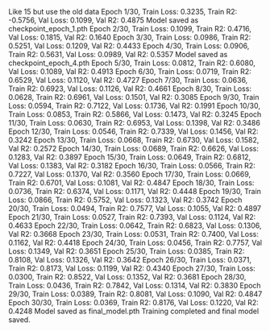 Like 15 but use the old data
Epoch 1/30, Train Loss: 0.3235, Train R2: -0.5756, Val Loss: 0.1099, Val R2: 0.4875
Model saved as checkpoint_epoch_1.pth
Epoch 2/30, Train Loss: 0.1099, Train R2: 0.4716, Val Loss: 0.1815, Val R2: 0.1640
Epoch 3/30, Train Loss: 0.0986, Train R2: 0.5251, Val Loss: 0.1209, Val R2: 0.4433
Epoch 4/30, Train Loss: 0.0906, Train R2: 0.5631, Val Loss: 0.0989, Val R2: 0.5357
Model saved as checkpoint_epoch_4.pth
Epoch 5/30, Train Loss: 0.0812, Train R2: 0.6080, Val Loss: 0.1089, Val R2: 0.4913
Epoch 6/30, Train Loss: 0.0719, Train R2: 0.6529, Val Loss: 0.1120, Val R2: 0.4727
Epoch 7/30, Train Loss: 0.0636, Train R2: 0.6923, Val Loss: 0.1126, Val R2: 0.4661
Epoch 8/30, Train Loss: 0.0628, Train R2: 0.6961, Val Loss: 0.1501, Val R2: 0.3085
Epoch 9/30, Train Loss: 0.0594, Train R2: 0.7122, Val Loss: 0.1736, Val R2: 0.1991
Epoch 10/30, Train Loss: 0.0853, Train R2: 0.5866, Val Loss: 0.1473, Val R2: 0.3245
Epoch 11/30, Train Loss: 0.0630, Train R2: 0.6953, Val Loss: 0.1398, Val R2: 0.3486
Epoch 12/30, Train Loss: 0.0546, Train R2: 0.7339, Val Loss: 0.1456, Val R2: 0.3242
Epoch 13/30, Train Loss: 0.0668, Train R2: 0.6730, Val Loss: 0.1582, Val R2: 0.2572
Epoch 14/30, Train Loss: 0.0689, Train R2: 0.6626, Val Loss: 0.1283, Val R2: 0.3897
Epoch 15/30, Train Loss: 0.0649, Train R2: 0.6812, Val Loss: 0.1383, Val R2: 0.3182
Epoch 16/30, Train Loss: 0.0566, Train R2: 0.7227, Val Loss: 0.1370, Val R2: 0.3560
Epoch 17/30, Train Loss: 0.0669, Train R2: 0.6701, Val Loss: 0.1081, Val R2: 0.4847
Epoch 18/30, Train Loss: 0.0736, Train R2: 0.6374, Val Loss: 0.1171, Val R2: 0.4448
Epoch 19/30, Train Loss: 0.0866, Train R2: 0.5752, Val Loss: 0.1323, Val R2: 0.3742
Epoch 20/30, Train Loss: 0.0494, Train R2: 0.7577, Val Loss: 0.1055, Val R2: 0.4897
Epoch 21/30, Train Loss: 0.0527, Train R2: 0.7393, Val Loss: 0.1124, Val R2: 0.4633
Epoch 22/30, Train Loss: 0.0642, Train R2: 0.6823, Val Loss: 0.1306, Val R2: 0.3668
Epoch 23/30, Train Loss: 0.0531, Train R2: 0.7400, Val Loss: 0.1162, Val R2: 0.4418
Epoch 24/30, Train Loss: 0.0456, Train R2: 0.7757, Val Loss: 0.1349, Val R2: 0.3651
Epoch 25/30, Train Loss: 0.0385, Train R2: 0.8108, Val Loss: 0.1326, Val R2: 0.3642
Epoch 26/30, Train Loss: 0.0371, Train R2: 0.8173, Val Loss: 0.1199, Val R2: 0.4340
Epoch 27/30, Train Loss: 0.0300, Train R2: 0.8522, Val Loss: 0.1352, Val R2: 0.3681
Epoch 28/30, Train Loss: 0.0436, Train R2: 0.7842, Val Loss: 0.1314, Val R2: 0.3830
Epoch 29/30, Train Loss: 0.0389, Train R2: 0.8081, Val Loss: 0.1090, Val R2: 0.4847
Epoch 30/30, Train Loss: 0.0369, Train R2: 0.8176, Val Loss: 0.1220, Val R2: 0.4248
Model saved as final_model.pth
Training completed and final model saved.
